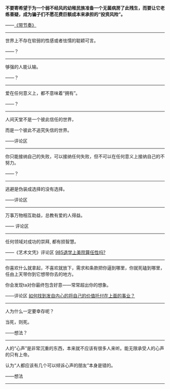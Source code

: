 **不要寄希望于为一个弱不经风的幼稚民族准备一个无菌病房了此残生，而要让它老练善疑，成为骗子们不愿花费巨额成本来承担的“投资风险”。**

——[《带节奏》](https://www.zhihu.com/question/528797784/answer/2457932698)


---

世界上不存在软弱的性感或者怯懦的聪颖可言。


——？

---

够强的人能认输。


——？

---

爱在任何意义上，都不意味着“拥有”。


——？

---


人间天堂不是一个彼此信任的世界，

而是一个彼此不追究失信的世界。


——评论区

---


你只能接纳自己的失败，可以接纳任何失败，但不可以在任何意义上接纳自己的不努力。


——？

---

逃避是伪装成选择的没有选择。


——评论区

---

万事万物相互助益，总教有爱的人得益。


—— 评论区

---

任何领域对成功的崇拜, 都有损智慧。


——《艺术文凭》评论区
[985退学上美院算任性吗?](https://www.zhihu.com/question/478421187/answer/2050093266)

---

你喜欢什么就拿起，不喜欢就放下，需求和条款把你逼到哪里，你就死磕到哪里，任由上天带你到它想带你去的地方。

你会发现ta对你最终包含好意——常常超出你的想象。


——评论区
[如何找到发自内心的将自己的价值托付在上面的事业？](https://zhuanlan.zhihu.com/p/397031814)

---

人为什么一定要幸存呢？

当死，则死。


——想法？

---

人的“心声”是非常沉重的东西，本来就不应该有很多人来听。能无限承受人的心声的只有上帝。

认为“人都应该有几个可以倾诉心声的朋友”本身是错的。


——想法

---